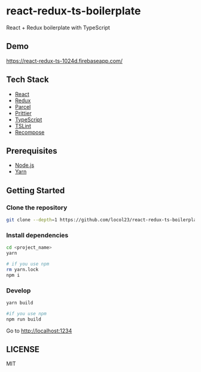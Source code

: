 # react-redux-ts-boilerplate

React + Redux boilerplate with TypeScript

## Demo

https://react-redux-ts-1024d.firebaseapp.com/

## Tech Stack

- [React](https://reactjs.org/)
- [Redux](https://redux.js.org/)
- [Parcel](https://parceljs.org/)
- [Prittier](https://prettier.io/)
- [TypeScript](https://www.typescriptlang.org/)
- [TSLint](https://palantir.github.io/tslint/)
- [Recompose](https://github.com/acdlite/recompose)

## Prerequisites

- [Node.js](https://nodejs.org/en/)
- [Yarn](https://yarnpkg.com/en)

## Getting Started

### Clone the repository

```bash
git clone --depth=1 https://github.com/locol23/react-redux-ts-boilerplate.git <project_name>
```

### Install dependencies

```bash
cd <project_name>
yarn

# if you use npm
rm yarn.lock
npm i
```

### Develop

```bash
yarn build

#if you use npm
npm run build
```

Go to [http://localhost:1234](http://localhost:1234)

## LICENSE

MIT

